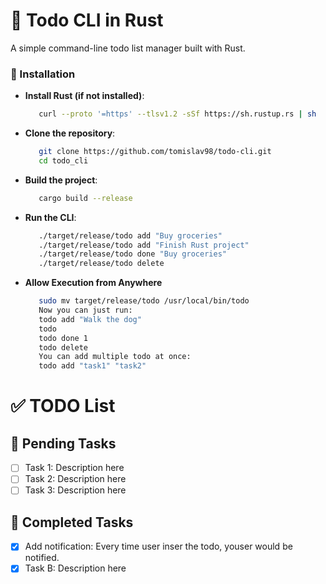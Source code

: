 # 📝 Todo CLI in Rust

A simple command-line todo list manager built with Rust.

### 🚀 Installation

   
   *  **Install Rust (if not installed)**:
      ```sh
         curl --proto '=https' --tlsv1.2 -sSf https://sh.rustup.rs | sh
   * **Clone the repository**:
      ```sh
         git clone https://github.com/tomislav98/todo-cli.git
         cd todo_cli
   *  **Build the project**:
      ```sh
         cargo build --release
   * **Run the CLI**:
      ```sh
         ./target/release/todo add "Buy groceries"
         ./target/release/todo add "Finish Rust project"
         ./target/release/todo done "Buy groceries"
         ./target/release/todo delete
   * **Allow Execution from Anywhere**
      ```sh
         sudo mv target/release/todo /usr/local/bin/todo
         Now you can just run:
         todo add "Walk the dog"
         todo
         todo done 1
         todo delete
         You can add multiple todo at once:
         todo add "task1" "task2"
# ✅ TODO List

## 📌 Pending Tasks
- [ ] Task 1: Description here
- [ ] Task 2: Description here
- [ ] Task 3: Description here

## 🎯 Completed Tasks
- [x] Add notification: Every time user inser the todo, youser would be notified.
- [x] Task B: Description here

